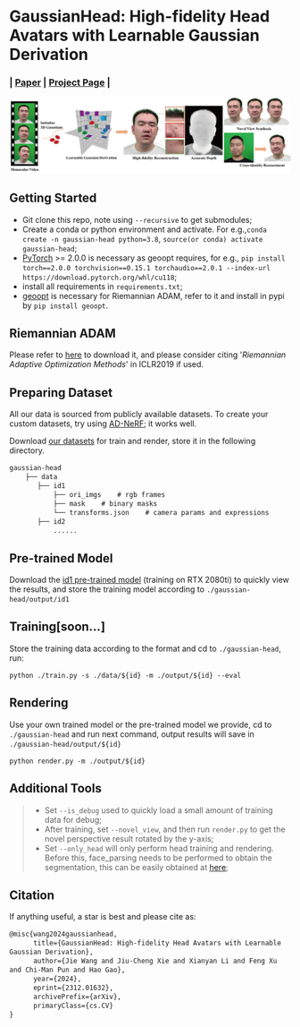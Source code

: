 # GaussianHead: High-fidelity Head Avatars with Learnable Gaussian Derivation
### | [Paper](http://arxiv.org/abs/2312.01632) | [Project Page](https://chiehwangs.github.io/gaussian-head-page/) |
![](assets/teaser-v2.png)



## Getting Started
* Git clone this repo, note using `--recursive` to get submodules;
* Create a conda or python environment and activate. For e.g.,`conda create -n gaussian-head python=3.8`, `source(or conda) activate gaussian-head`;
* [PyTorch](https://pytorch.org/get-started/previous-versions/) >= 2.0.0 is necessary as geoopt requires, for e.g., `pip install torch==2.0.0 torchvision==0.15.1 torchaudio==2.0.1 --index-url https://download.pytorch.org/whl/cu118`;
* install all requirements in `requirements.txt`;
* [geoopt](https://github.com/geoopt/geoopt) is necessary for Riemannian ADAM, refer to it and install in pypi by `pip install geoopt`.

## Riemannian ADAM
Please refer to [here](https://github.com/geoopt/geoopt) to download it, and please consider citing '*Riemannian Adaptive Optimization Methods*' in ICLR2019 if used.

## Preparing Dataset
All our data is sourced from publicly available datasets. To create your custom datasets, try using [AD-NeRF](https://github.com/YudongGuo/AD-NeRF#train-ad-nerf); it works well.

Download [our datasets](https://drive.google.com/file/d/1vriFnMGsXPVTWRsHQ37SmMNZxU17nICT/view?usp=sharing) for train and render, store it in the following directory.

```
gaussian-head
    ├── data
       ├── id1
           ├── ori_imgs    # rgb frames
           ├── mask    # binary masks
           └── transforms.json    # camera params and expressions
       ├── id2
           ......
```

## Pre-trained Model
Download the [id1 pre-trained model](https://drive.google.com/file/d/1VV3Ru27KcP29DgvcZzGd5e28AyjiRPcZ/view?usp=sharing) (training on RTX 2080ti) to quickly view the results, and store the training model according to `./gaussian-head/output/id1`

## Training[soon...]
Store the training data according to the format and cd to `./gaussian-head`, run:
```
python ./train.py -s ./data/${id} -m ./output/${id} --eval
```

## Rendering
Use your own trained model or the pre-trained model we provide, cd to `./gaussian-head` and run next command, output results will save in `./gaussian-head/output/${id}`
```
python render.py -m ./output/${id}
```

## Additional Tools
>- Set `--is_debug` used to quickly load a small amount of training data for debug;
>- After training, set `--novel_view`, and then run  `render.py` to get the novel perspective result rotated by the y-axis;
>- Set `--only_head` will only perform head training and rendering. Before this, face_parsing needs to be performed to obtain the segmentation, this can be easily obtained at [here](https://drive.google.com/drive/folders/1OiUvo7vHekVpy67Nuxnh3EuJQo7hlSq1?usp=sharing);

## Citation
If anything useful, a star is best and please cite as:
```
@misc{wang2024gaussianhead,
      title={GaussianHead: High-fidelity Head Avatars with Learnable Gaussian Derivation}, 
      author={Jie Wang and Jiu-Cheng Xie and Xianyan Li and Feng Xu and Chi-Man Pun and Hao Gao},
      year={2024},
      eprint={2312.01632},
      archivePrefix={arXiv},
      primaryClass={cs.CV}
}
```
